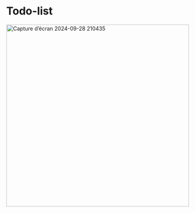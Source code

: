 # Todo-list
<img width="484" alt="Capture d’écran 2024-09-28 210435" src="https://github.com/user-attachments/assets/3928eae8-3098-466d-8b1a-ab9d09eaef9d">
